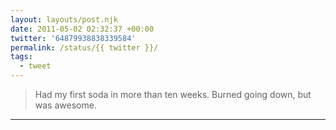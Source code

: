 ```yaml
---
layout: layouts/post.njk
date: 2011-05-02 02:32:37 +00:00
twitter: '64879938838339584'
permalink: /status/{{ twitter }}/
tags: 
  - tweet
---
```


> Had my first soda in more than ten weeks. Burned going down, but was awesome.

---
